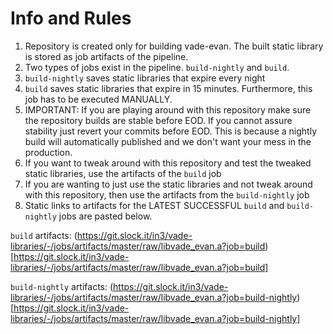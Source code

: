 # Info and Rules

1. Repository is created only for building vade-evan. The built static library is stored as job artifacts of the pipeline.
2. Two types of jobs exist in the pipeline. `build-nightly` and `build`. 
3. `build-nightly` saves static libraries that expire every night
4. `build` saves static libraries that expire in 15 minutes. Furthermore, this job has to be executed MANUALLY.
5. IMPORTANT: If you are playing around with this repository make sure the repository builds are stable before EOD. If you cannot assure stability just revert your commits before EOD. This is because a nightly build will automatically published and we don't want your mess in the production.
6. If you want to tweak around with this repository and test the tweaked static libraries, use the artifacts of the `build` job
7. If you are wanting to just use the static libraries and not tweak around with this repository, then use the artifacts from the `build-nightly` job
8. Static links to artifacts for the LATEST SUCCESSFUL `build` and `build-nightly` jobs are pasted below.

`build` artifacts: (https://git.slock.it/in3/vade-libraries/-/jobs/artifacts/master/raw/libvade_evan.a?job=build)[https://git.slock.it/in3/vade-libraries/-/jobs/artifacts/master/raw/libvade_evan.a?job=build]

`build-nightly` artifacts: (https://git.slock.it/in3/vade-libraries/-/jobs/artifacts/master/raw/libvade_evan.a?job=build-nightly)[https://git.slock.it/in3/vade-libraries/-/jobs/artifacts/master/raw/libvade_evan.a?job=build-nightly]